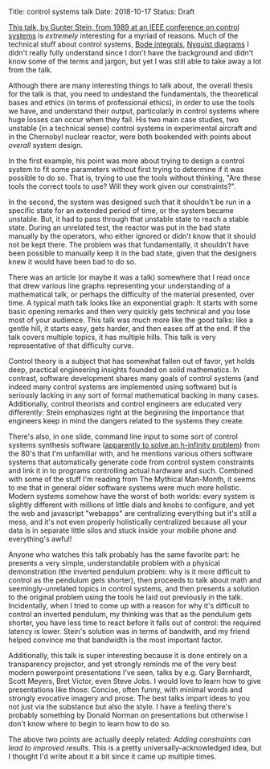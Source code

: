 Title: control systems talk
Date: 2018-10-17
Status: Draft

[This talk, by Gunter Stein, from 1989 at an IEEE conference on control systems](https://www.youtube.com/watch?v=9Lhu31X94V4) is *extremely* interesting for a myriad of reasons. Much of the technical stuff about control systems, [Bode integrals](https://en.wikipedia.org/wiki/Bode%27s_sensitivity_integral), [Nyquist diagrams](https://en.wikipedia.org/wiki/Nyquist_stability_criterion#Nyquist_plot) I didn't really fully understand since I don't have the background and didn't know some of the terms and jargon, but yet I was still able to take away a lot from the talk.

Although there are many interesting things to talk about, the overall thesis for the talk is that, you need to undestand the fundamentals, the theoretical bases and ethics (in terms of professional ethics), in order to use the tools we have, and understand their output, particularly in control systems where huge losses can occur when they fail. His two main case studies, two unstable (in a technical sense) control systems in experimental aircraft and in the Chernobyl nuclear reactor, were both bookended with points about *overall* system design.

In the first example, his point was more about trying to design a control system to fit some parameters without first trying to determine if it was possible to do so. That is, trying to use the tools without thinking, "Are these tools the correct tools to use? Will they work given our constraints?".

In the second, the system was designed such that it shouldn't be run in a specific state for an extended period of time, or the system became unstable. But, it had to pass through that unstable state to reach a stable state. During an unrelated test, the reactor was put in the bad state manually by the operators, who either ignored or didn't know that it should not be kept there. The problem was that fundamentally, it shouldn't have been possible to manually keep it in the bad state, given that the designers knew it would have been bad to do so. 


There was an article (or maybe it was a talk) somewhere that I read once that drew various line graphs representing your understanding of a mathematical talk, or perhaps the difficulty of the material presented, over time. A typical math talk looks like an exponential graph: It starts with some basic opening remarks and then very quickly gets technical and you lose most of your audience. This talk was much more like the good talks: like a gentle hill, it starts easy, gets harder, and then eases off at the end. If the talk covers multiple topics, it has multiple hills. This talk is very representative of that difficulty curve.

Control theory is a subject that has somewhat fallen out of favor, yet holds deep, practical engineering insights founded on solid mathematics. In contrast, software development shares many goals of control systems (and indeed many control systems are implemented using software) but is seriously lacking in any sort of formal mathematical backing in many cases. Additionally, control theorists and control engineers are educated very differently: Stein emphasizes right at the beginning the importance that engineers keep in mind the dangers related to the systems they create.


There's also, in one slide, command line input to some sort of control systems synthesis software ([apparently to solve an h-infinity problem](https://en.wikipedia.org/wiki/H-infinity_methods_in_control_theory)) from the 80's that I'm unfamiliar with, and he mentions various others software systems that automatically generate code from control system constraints and link it in to programs controlling actual hardware and such. Combined with some of the stuff I'm reading from The Mythical Man-Month, it seems to me that in general older software systems were much more holistic. Modern systems somehow have the worst of both worlds: every system is slightly different with millions of little dials and knobs to configure, and yet the web and javascript "webapps" are centralizing everything but it's still a mess, and it's not even properly holistically centralized because all your data is in separate little silos and stuck inside your mobile phone and everything's awful!

Anyone who watches this talk probably has the same favorite part: he presents a very simple, understandable problem with a physical demonstration (the inverted pendulum problem: why is it more difficult to control as the pendulum gets shorter), then proceeds to talk about math and seemingly-unrelated topics in control systems, and then presents a solution to the original problem using the tools he laid out previously in the talk. Incidentally, when I tried to come up with a reason for why it's difficult to control an inverted pendulum, my thinking was that as the pendulum gets shorter, you have less time to react before it falls out of control: the required latency is lower. Stein's solution was in terms of bandwith, and my friend helped convince me that bandwidth is the most important factor.

Additionally, this talk is super interesting because it is done entirely on a transparency projector, and yet strongly reminds me of the very best modern powerpoint presentations I've seen, talks by e.g. Gary Bernhardt, Scott Meyers, Bret Victor, even Steve Jobs. I would love to learn how to give presentations like those: Concise, often funny, with minimal words and strongly evocative imagery and prose. The best talks impart ideas to you not just via the substance but also the style. I have a feeling there's probably something by Donald Norman on presentations but otherwise I don't know where to begin to learn how to do so.


The above two points are actually deeply related: *Adding constraints can lead to improved results*. This is a pretty universally-acknowledged idea, but I thought I'd write about it a bit since it came up multiple times.
